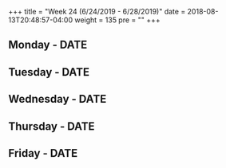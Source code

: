 +++
title = "Week 24 (6/24/2019 - 6/28/2019)"
date = 2018-08-13T20:48:57-04:00
weight = 135
pre = "<b></b>"
+++

## Monday - DATE

## Tuesday - DATE

## Wednesday - DATE

## Thursday - DATE

## Friday - DATE
